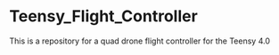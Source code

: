# Teensy_Flight_Controller
This is a repository for a quad drone flight controller for the Teensy 4.0 
